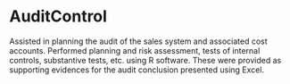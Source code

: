 # AuditControl
Assisted in planning the audit of the sales system and associated cost accounts. Performed planning and risk assessment, tests of internal controls, substantive tests, etc. using R software. These were provided as supporting evidences for the audit conclusion presented using Excel. 
